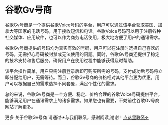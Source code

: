 # 谷歌Gv号商

谷歌Gv号商是一个提供谷歌Voice号码的平台，用户可以通过该平台获取美国、加拿大等国家的电话号码，用于接收短信和电话。谷歌Voice号码可以用于注册各种社交媒体、应用软件，也可以作为商务电话使用，极大地方便了用户的通讯需求。

谷歌Gv号商提供的号码均为真实有效的号码，用户可以在注册时选择自己喜欢的号码，无需担心号码被封禁或无法使用的问题。同时，谷歌Gv号商还提供了稳定的技术支持和售后服务，确保用户在使用过程中能够获得及时帮助。

该平台操作简单，用户只需注册登录后即可购买所需的号码，支付成功后号码将立即分配给用户，无需等待。而且，谷歌Gv号商的价格相对其他平台更为优惠，用户可以根据自己的需求选择不同套餐，满足个性化的需求。

总的来说，谷歌Gv号商是一个方便、稳定、价格合理的谷歌Voice号码提供平台，能够满足用户在通讯需求上的诸多需求。如果您也有需要，不妨前往谷歌Gv号商网站了解更多。

更多 关于谷歌Gv号商 请通过✈与我们联系，感谢阅读,谢谢！[点这里联系✈](https://acc.k02.cc)
